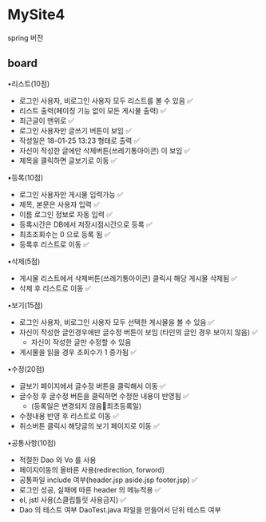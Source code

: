 # MySite4
spring 버전

## board
•리스트(10점)
- 로그인 사용자, 비로그인 사용자 모두 리스트를 볼 수 있음 ✅
- 리스트 출력(페이징 기능 없이 모든 게시물 출력) ✅
- 최근글이 맨위로 ✅
- 로그인 사용자만 글쓰기 버튼이 보임 ✅
- 작성일은 18-01-25 13:23 형태로 출력 ✅
- 자신이 작성한 글에만 삭제버튼(쓰레기통아이콘) 이 보임 ✅
- 제목을 클릭하면 글보기로 이동 ✅

•등록(10점)
- 로그인 사용자만 게시물 입력가능 ✅
- 제목, 본문은 사용자 입력 ✅
- 이름 로그인 정보로 자동 입력 ✅
- 등록시간은 DB에서 저장시점시간으로 등록 ✅
- 최초조회수는 0 으로 등록 됨  ✅
- 등록후 리스트로 이동 ✅

•삭제(5점)
- 게시물 리스트에서 삭제버튼(쓰레기통아이콘) 클릭시 해당 게시물 삭제됨 ✅
- 삭제 후 리스트로 이동 ✅

•보기(15점)
- 로그인 사용자, 비로그인 사용자 모두 선택한 게시물을 볼 수 있음 ✅
- 자신이 작성한 글인경우에만 글수정 버튼이 보임 (타인의 글인 경우 보이지 않음) ✅
  - 자신이 작성한 글만 수정할 수 있음
- 게시물을 읽을 경우 조회수가 1 증가됨 ✅

•수정(20점)
- 글보기 페이지에서 글수정 버튼을 클릭해서 이동 ✅
- 글수정 후 글수정 버튼을 클릭하면 수정한 내용이 반영됨 ✅
  - (등록일은 변경되지 않음최초등록일)
- 수정내용 반영 후 리스트로 이동 ✅
- 취소버튼 클릭시 해당글의 보기 페이지로 이동 ✅

•공통사항(10점)
- 적절한 Dao 와 Vo 를 사용 
- 페이지이동의 올바른 사용(redirection, forword)
- 공통파일 include 여부(header.jsp aside.jsp footer.jsp) ✅
- 로그인 성공, 실패에 따른 header 의 메뉴적용 ✅
- el, jstl 사용(스클립틀릿 사용금지) ✅
- Dao 의 테스트 여부 DaoTest.java 파일을 만들어서 단위 테스트 여부
